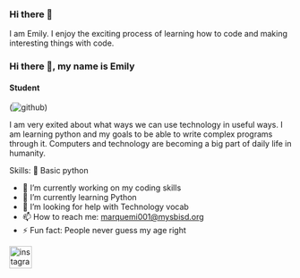 ### Hi there 👋
I am Emily. I enjoy the exciting process of learning how to code and making interesting things with code. 
### Hi there 👋, my name is Emily
#### Student
(![github](blob:chrome-untrusted://media-app/6bec021a-f75c-44b8-9538-60cb2f5c6dd3))

I am very exited about what ways we can use technology in useful ways. I am learning python and my goals to be able to write complex programs through it. Computers and technology are becoming a big part of daily life in humanity.

Skills: 🐍 Basic python

- 🔭 I’m currently working on my coding skills 
- 🌱 I’m currently learning Python 
- 🤔 I’m looking for help with Technology vocab 
- 📫 How to reach me: marquemi001@mysbisd.org 
- ⚡ Fun fact: People never guess my age right 


[<img src='https://cdn.jsdelivr.net/npm/simple-icons@3.0.1/icons/instagram.svg' alt='instagram' height='40'>](https://www.instagram.com/em_rtc/)  

